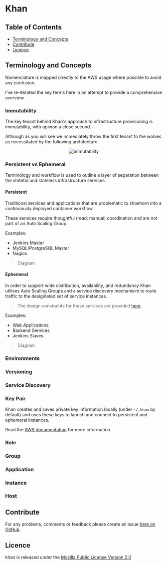 # Khan

## Table of Contents

* [Terminology and Concepts](#terminology-and-concepts)
* [Contribute](#contribute)
* [Licence](#licence)


## Terminology and Concepts

Nomenclature is mapped directly to the AWS usage where possible to avoid any confusion.

I've re-iterated the key terms here in an attempt to provide a comprehensive overview.

### Immutability

The key tenant behind Khan's approach to infrastructure provisioning is immutability,
with opinion a close second.

Although as you will see we immediately throw the first tenant to the wolves as
necessitated by the following architecture:

<p align="center">
  <img src="http://brendanhay.github.io/khan/img/immutability.png" alt="immutability">
</p>

### Persistent vs Ephemeral

Terminology and workflow is used to outline a layer of separation between the
stateful and stateless infrastructure services.

#### Persistent

Traditional services and applications that are problematic to shoehorn into a
continuously deployed container workflow.

These services require thoughtful (read: manual) coordination and are not part
of an Auto Scaling Group.

Examples:

* Jenkins Master
* MySQL/PostgreSQL Master
* Nagios

> Diagram

#### Ephemeral

In order to support wide distribution, availability, and redundancy
Khan utilises Auto Scaling Groups and a service discovery mechanisim to route
traffic to the desiginated set of service instances.

> The design constraints for these services are provided [here](#constraints).

Examples:

* Web Applications
* Backend Services
* Jenkins Slaves

> Diagram

### Environments


### Versioning


### Service Discovery


### Key Pair

Khan creates and saves private key information locally (under `~/.khan` by default) and
uses these keys to launch and connect to persistent and ephemeral instances.

Read the [AWS documentation](http://docs.aws.amazon.com/AWSEC2/latest/UserGuide/ec2-key-pairs.html)
for more information.

### Role

### Group

###


### Application

### Instance

### Host


## Contribute

For any problems, comments or feedback please create an issue [here on GitHub](github.com/brendanhay/khan/issues).


## Licence

khan is released under the [Mozilla Public License Version 2.0](http://www.mozilla.org/MPL/)
